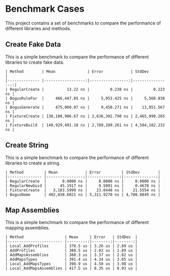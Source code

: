 # Benchmark Cases 

This project contains a set of benchmarks to compare the performance of different libraries and methods.

## Create Fake Data

This is a simple benchmark to compare the performance of different libraries to create fake data.

```
| Method        | Mean              | Error            | StdDev           |
|-------------- |------------------:|-----------------:|-----------------:|
| RegularCreate |          13.22 ns |         0.238 ns |         0.223 ns |
| BogusRuleFor  |     466,447.85 ns |     5,953.425 ns |     5,568.838 ns |
| BogusGenerate |     475,060.07 ns |     9,450.271 ns |    11,951.567 ns |
| FixtureCreate | 138,180,986.67 ns | 2,636,302.790 ns | 2,465,999.265 ns |
| FixtureBuild  | 140,929,491.18 ns | 2,789,289.261 ns | 4,504,182.232 ns |
```

## Create String

This is a simple benchmark to compare the performance of different libraries to create a string.

```
| Method         | Mean            | Error         | StdDev        |
|--------------- |----------------:|--------------:|--------------:|
| RegularCreate  |       0.0000 ns |     0.0000 ns |     0.0000 ns |
| RegularNewGuid |      45.1917 ns |     0.5001 ns |     0.4678 ns |
| FixtureCreate  |   3,183.5999 ns |    23.0440 ns |    21.5554 ns |
| BogusName		 | 402,038.6021 ns | 5,311.9270 ns | 4,708.8849 ns |
```

## Map Assemblies

This is a simple benchmark to compare the performance of different mapping assemblies.

```
| Method                  | Mean     | Error   | StdDev  |
|------------------------ |---------:|--------:|--------:|
| Local_AddProfiles       | 378.5 us | 3.26 us | 2.89 us |
| AddProfiles             | 380.5 us | 2.02 us | 1.89 us |
| AddMapsAssemblies       | 388.3 us | 3.37 us | 2.82 us |
| AddMapsTypes            | 391.4 us | 4.34 us | 3.85 us |
| Local_AddMapsTypes      | 398.9 us | 4.50 us | 3.98 us |
| Local_AddMapsAssemblies | 417.5 us | 8.35 us | 8.93 us |
```